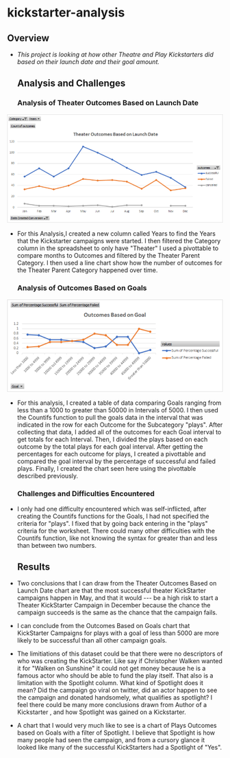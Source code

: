 # kickstarter-analysis
  ## Overview
- *This project is looking at how other Theatre and Play Kickstarters did based on their launch date and their goal amount.*

  ## Analysis and Challenges
  
   ### Analysis of  Theater Outcomes Based on Launch Date
![Theater_Outcomes_vs_Launch.png](https://github.com/AWTENN/kickstarter-analysis/blob/main/Theater_Outcomes_vs_Launch.png)

- For this Analysis,I created a new column called Years to find the Years that the Kickstarter campaigns were started. I then filtered the Category column in the spreadsheet to only have "Theater"  I used a pivottable to compare months to Outcomes and filtered by the Theater Parent Category. I then used a line chart show how the number of outcomes for the Theater Parent Category happened over time. 
          
   ### Analysis of Outcomes Based on Goals
 ![Plays Outcomes_vs_Goals Final.png](https://github.com/AWTENN/kickstarter-analysis/blob/main/Plays%20Outcomes_vs_Goals%20Final.png)
 
- For this analysis, I created a table of data comparing Goals ranging from less than a 1000 to greater than 50000 in Intervals of 5000. I then used the Countifs function to pull the goals data in the interval that was indicated in the row for each Outcome for the Subcategory "plays". After collecting that data, I added all of the outcomes for each Goal interval to get totals for each Interval. Then, I divided the plays based on each outcome by the total plays for each goal interval. After getting the percentages for each outcome for plays, I created a pivottable and compared the goal interval by the percentage of successful and failed plays. Finally, I created the chart seen here using the pivottable described previously.
          
   ### Challenges and Difficulties Encountered
- I only had one difficulty encountered which was self-inflicted, after creating the Countifs functions for the Goals, I had not specified the criteria for "plays". I fixed that by going back entering in the "plays" criteria for the worksheet. There could many other difficulties with the Countifs function, like not knowing the syntax for greater than and less than between two numbers. 
         
  ## Results
   
- Two conclusions that I can draw from the Theater Outcomes Based on Launch Date chart are that the most successful theater KickStarter campaigns happen in May, and that  it would ---  be a high risk to start a Theater KickStarter Campaign in December because the chance the campaign succeeds is the same as the chance that the campaign fails.
 
- I can conclude from the Outcomes Based on Goals chart that KickStarter Campaigns for plays with a goal of less than 5000 are more likely to be successful than all other campaign goals.

- The limitiations of this dataset could be that there were no descriptors of who was creating the KickStarter. Like say if Christopher Walken wanted it for "Walken on Sunshine" it could not get money because he is a famous actor who should be able to fund the play itself. That also is a limitation with the Spotlight column. What kind of Spotlight does it mean? Did the campaign go viral on twitter, did an actor happen to see the campaign and donated handsomely, what qualifies as spotlight? I feel there could be many more conclusions drawn from Author of a Kickstarter , and how Spotlight was gained on a  Kickstarter.

- A chart that I would very much like to see is a chart of Plays Outcomes based on Goals with a filter of Spotlight. I believe that Spotlight is how many people had seen the campaign, and from a cursory glance it looked like many of the successful KickStarters had a Spotlight of "Yes".

      
      
          
          
      

